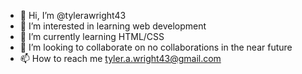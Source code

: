 - 👋 Hi, I’m @tylerawright43
- 👀 I’m interested in learning web development
- 🌱 I’m currently learning HTML/CSS
- 💞️ I’m looking to collaborate on no collaborations in the near future
- 📫 How to reach me tyler.a.wright43@gmail.com

<!---
tylerawright43/tylerawright43 is a ✨ special ✨ repository because its `README.md` (this file) appears on your GitHub profile.
You can click the Preview link to take a look at your changes.
--->
